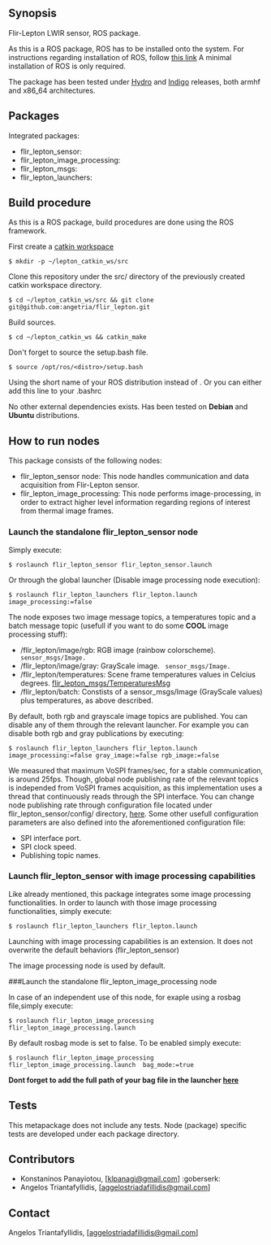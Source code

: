 ## Synopsis

Flir-Lepton LWIR sensor, ROS package.

As this is a ROS package, ROS has to be installed onto the system. For instructions regarding installation of ROS, follow [this link](http://wiki.ros.org/indigo/Installation)
A minimal installation of ROS is only required.

The package has been tested under [Hydro](http://wiki.ros.org/hydro/Installation) and [Indigo](http://wiki.ros.org/indigo/Installation) releases, both armhf and x86_64 architectures.

 
## Packages

Integrated packages:
- flir_lepton_sensor:
- flir_lepton_image_processing:
- flir_lepton_msgs:
- flir_lepton_launchers:

## Build procedure

As this is a ROS package, build procedures are done using the ROS framework.

First create a [catkin workspace](http://wiki.ros.org/catkin/Tutorials/create_a_workspace)

```shell
$ mkdir -p ~/lepton_catkin_ws/src
```

Clone this repository under the src/ directory of the previously created catkin workspace directory.

```shell
$ cd ~/lepton_catkin_ws/src && git clone git@github.com:angetria/flir_lepton.git
```

Build sources.

```shell
$ cd ~/lepton_catkin_ws && catkin_make
```

Don't forget to source the setup.bash file.

```shell
$ source /opt/ros/<distro>/setup.bash
```

Using the short name of your ROS distribution instead of <distro>. Or you can either add this line to your .bashrc

No other external dependencies exists. Has been tested on **Debian** and **Ubuntu** distributions.


## How to run nodes

This package consists of the following nodes:

- flir_lepton_sensor node: This node handles communication and data acquisition from Flir-Lepton sensor.
- flir_lepton_image_processing: This node performs image-processing, in order to extract higher level information regarding regions of interest from thermal image frames.



### Launch the standalone flir_lepton_sensor node

Simply execute:

```shell
$ roslaunch flir_lepton_sensor flir_lepton_sensor.launch
```

Or through the global launcher (Disable image processing node execution):

```shell
$ roslaunch flir_lepton_launchers flir_lepton.launch image_processing:=false
```

The node exposes two image message topics, a temperatures topic and a batch message topic (usefull if you want to do some **COOL** image processing stuff):
- /flir_lepton/image/rgb: RGB image (rainbow colorscheme).  ``` sensor_msgs/Image.```
- /flir_lepton/image/gray: GrayScale image. ``` sensor_msgs/Image.```
- /flir_lepton/temperatures: Scene frame temperatures values in Celcius degrees. [flir_lepton_msgs/TemperaturesMsg](https://github.com/angetria/flir_lepton/blob/master/flir_lepton_msgs/msg/flir_lepton_sensor/TemperaturesMsg.msg)
- /flir_lepton/batch: Constists of a sensor_msgs/Image (GrayScale values) plus temperatures, as above described.

By default, both rgb and grayscale image topics are published. You can disable any of them through the relevant launcher.
For example you can disable both rgb and gray publications by executing:

```shell
$ roslaunch flir_lepton_launchers flir_lepton.launch image_processing:=false gray_image:=false rgb_image:=false
```

We measured that maximum VoSPI frames/sec, for a stable communication, is around 25fps.
Though, global node publishing rate of the relevant topics is independed from VoSPI frames acquisition, as this implementation uses a thread that continuously reads through the SPI interface.
You can change node publishing rate through configuration file located under flir_lepton_sensor/config/ directory, [here](https://github.com/angetria/flir_lepton/blob/master/flir_lepton_sensor/config/params.yaml). 
Some other usefull configuration parameters are also defined into the aforementioned configuration file:

- SPI interface port.
- SPI clock speed.
- Publishing topic names.


### Launch flir_lepton_sensor with image processing capabilities

Like already mentioned, this package integrates some image processing functionalities. In order to launch with those image processing functionalities, simply execute:

```shell
$ roslaunch flir_lepton_launchers flir_lepton.launch
```

Launching with image processing capabilities is an extension. It does not overwrite the default behaviors (flir_lepton_sensor)

The image processing node is used by default.


###Launch the  standalone flir_lepton_image_processing node

In case of an independent use of this node, for exaple using a rosbag file,simply execute:

```shell
$ roslaunch flir_lepton_image_processing flir_lepton_image_processing.launch
```

By default rosbag mode is set to false. To be enabled simply execute:

```shell
$ roslaunch flir_lepton_image_processing flir_lepton_image_processing.launch  bag_mode:=true
```

**Dont forget to add the full path of your bag file in the launcher [here](https://github.com/angetria/flir_lepton/blob/master/flir_lepton_image_processing/launch/flir_lepton_image_processing.launch)**

## Tests

This metapackage does not include any tests. Node (package) specific tests are developed under each package directory.

## Contributors

- Konstaninos Panayiotou, [klpanagi@gmail.com] :goberserk:
- Angelos Triantafyllidis, [aggelostriadafillidis@gmail.com]


## Contact 

Angelos Triantafyllidis, [aggelostriadafillidis@gmail.com]
